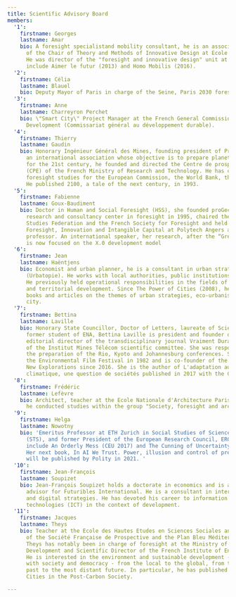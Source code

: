 ```yaml
---
title: Scientific Advisory Board
members:
  '1':
    firstname: Georges
    lastname: Amar
    bio: A foresight specialistand mobility consultant, he is an associate researcher
      of the Chair of Theory and Methods of Innovative Design at Ecole des Mines ParisTech.
      He was director of the "foresight and innovative design" unit at RATP. His publications
      include Aimer le futur (2013) and Homo Mobilis (2016).
  '2':
    firstname: Célia
    lastname: Blauel
    bio: Deputy Mayor of Paris in charge of the Seine, Paris 2030 foresight, and Resilience.
  '3':
    firstname: Anne
    lastname: Charreyron Perchet
    bio: \"Smart City\" Project Manager at the French General Commission for Sustainable
      Development (Commissariat général au développement durable).
  '4':
    firstname: Thierry
    lastname: Gaudin
    bio: Honorary Ingénieur Général des Mines, founding president of Prospective 2100,
      an international association whose objective is to prepare planetary programs
      for the 21st century, he founded and directed the Centre de prospective et d'évaluation
      (CPE) of the French Ministry of Research and Technology. He has carried out
      foresight studies for the European Commission, the World Bank, the OECD, etc.
      He published 2100, a tale of the next century, in 1993.
  '5':
    firstname: Fabienne
    lastname: Goux-Baudiment
    bio: Doctor in Human and Social Foresight (HSS), she founded proGective - a study,
      research and consultancy center in foresight in 1995, chaired the World Futures
      Studies Federation and the French Society for Foresight and held the chair of
      Foresight, Innovation and Intangible Capital at Polytech Angers as associate
      professor. An international speaker, her research, after the “Great Transition”,
      is now focused on the X.0 development model
  '6':
    firstname: Jean
    lastname: Haëntjens
    bio: Economist and urban planner, he is a consultant in urban strategies and foresight
      (Urbatopie). He works with local authorities, public institutions and companies.
      He previously held operational responsibilities in the fields of urban planning
      and territorial development. Since The Power of Cities (2008), he has published
      books and articles on the themes of urban strategies, eco-urbanism and the smart
      city.
  '7':
    firstname: Bettina
    lastname: Laville
    bio: Honorary State Councillor, Doctor of Letters, laureate of Sciences Po and
      former student of ENA, Bettina Laville is president and founder of Comité 21,
      editorial director of the transdisciplinary journal Vraiment Durable and member
      of the Institut Mines Télécom scientific committee. She was responsible for
      the preparation of the Rio, Kyoto and Johannesburg conferences. She created
      the Environmental Film Festival in 1982 and is co-founder of the Festival of
      New Explorations since 2016. She is the author of L'adaptation au changement
      climatique, une question de sociétés published in 2017 with the CNRS.
  '8':
    firstname: Frédéric
    lastname: Lefèvre
    bio: Architect, teacher at the Ecole Nationale d'Architecture Paris Val-de-Seine,
      he conducted studies within the group "Society, foresight and architecture".
  '9':
    firstname: Helga
    lastname: Nowotny
    bio: 'Emeritus Professor at ETH Zurich in Social Studies of Science and Technology,
      (STS), and former President of the European Research Council, ERC. Her publications
      include An Orderly Mess (CEU 2017) and The Cunning of Uncertainty (Polity, 2015).
      Her next book, In AI We Trust. Power, illusion and control of predictive algorithms,
      will be published by Polity in 2021. '
  '10':
    firstname: Jean-François
    lastname: Soupizet
    bio: Jean-François Soupizet holds a doctorate in economics and is a scientific
      advisor for Futuribles International. He is a consultant in international development
      and digital strategies. He has devoted his career to information and communication
      technologies (ICT) in the context of development.
  '11':
    firstname: Jacques
    lastname: Theys 
    bio: Teacher at the Ecole des Hautes Etudes en Sciences Sociales and is vice-president
      of the Société Française de Prospective and the Plan Bleu Méditerranéen. Jacques
      Theys has notably been in charge of foresight at the Ministry of Sustainable
      Development and Scientific Director of the French Institute of Environment (IFEN).
      He is interested in the environment and sustainable development - in their relationship
      with society and democracy - from the local to the global, from the most distant
      past to the most distant future. In particular, he has published Rethinking
      Cities in the Post-Carbon Society.

---
```


